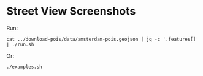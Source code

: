 # Street View Screenshots

Run:

    cat ../download-pois/data/amsterdam-pois.geojson | jq -c '.features[]' | ./run.sh

Or:

    ./examples.sh
